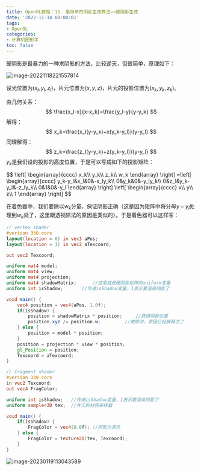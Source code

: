 ```yaml
---
title: OpenGL教程：15. 最简单的阴影生成算法——硬阴影生成
date: '2022-11-14 00:00:01'
tags: 
- OpenGL
categories:
- 计算机图形学
toc: false
---
```


硬阴影是最暴力的一种求阴影的方法，比较逆天，但很简单，原理如下：

![image-20221118221557814](https://cdn.jsdelivr.net/gh/InverseDa/image@master/image/image-20221118221557814.png)
<!--more-->
设光位置为$(x_l,y_l,z_l)$，片元位置为$(x,y,z)$，片元的投影位置为$(x_k,y_k,z_k)$。

由几何关系：
$$
\frac{x_l-x}{x-x_k}=\frac{y_l-y}{y-y_k}
$$
解得：
$$
x_k=\frac{x_l(y-y_k)+x(y_k-y_l)}{y-y_l}
$$
同理解得：
$$
z_k=\frac{z_l(y-y_k)+z(y_k-y_l)}{y-y_l}
$$
$y_k$是我们设的投影的高度位置，于是可以写成如下的投影矩阵：


<div>
$$
\left[
\begin{array}{cccc}
x_k\\
y_k\\
z_k\\
w_k
\end{array}
\right]
=\left[
\begin{array}{cccc}
y_k-y_l&x_l&0&-x_ly_k\\
0&y_k&0&-y_ly_k\\
0&z_l&y_k-y_l&-z_ly_k\\
0&1&0&-y_l
\end{array}
\right]
\left[
\begin{array}{cccc}
x\\
y\\
z\\
1
\end{array}
\right]
$$
<div>

在着色器中，我们要除以$w_k$分量，保证阴影正确（这是因为矩阵中将分母$y-y_l$处理到$w_k$处了，这里跟透视除法的原因是类似的）。于是着色器可以这样写：
```glsl
// vertex shader
#verison 330 core
layout(location = 0) in vec3 aPos;
layout(location = 1) in vec2 aTexcoord;

out vec2 Texcoord;

uniform mat4 model;
uniform mat4 view;
uniform mat4 projection;
uniform mat4 shadowMatrix;      //这里就是硬阴影矩阵的uniform变量
uniform int isShadow;       //传递isShadow变量，1表示要渲染阴影了

void main() {
    vec4 position = vec4(aPos, 1.0f);
    if(isShadow) {
        position = shadowMatrix * position;     //获得阴影位置
        position.xyz /= position.w;         //做除法，原因已经解释过了
    } else {
        position = model * position;
    }
    position = projection * view * position;
    gl_Position = position;
    Texcoord = aTexcoord;
}

// fragment shader
#version 330 core
in vec2 Texcoord;
out vec4 FragColor;

uniform int isShadow;   //传递isShadow变量，1表示要渲染阴影了
uniform sampler2D tex;  //片元的材质采样器

void main() {
    if(isShadow) {
        FragColor = vec4(0.0f); //阴影为黑色
    } else {
        FragColor = texture2D(tex, Texcoord);
    }
}
```

![image-20230119113043589](https://cdn.jsdelivr.net/gh/InverseDa/image@master/image/image-20230119113043589.png)
